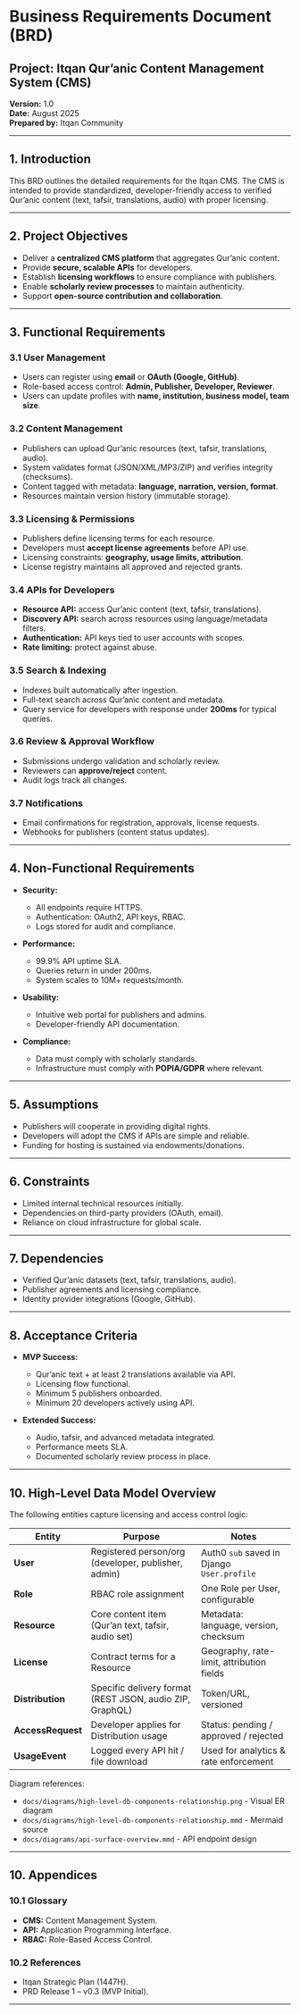 # Business Requirements Document (BRD)  
## Project: Itqan Qur’anic Content Management System (CMS)  
**Version:** 1.0  
**Date:** August 2025  
**Prepared by:** Itqan Community  

---

## 1. Introduction  
This BRD outlines the detailed requirements for the Itqan CMS. The CMS is intended to provide standardized, developer-friendly access to verified Qur’anic content (text, tafsir, translations, audio) with proper licensing.  

---

## 2. Project Objectives  
- Deliver a **centralized CMS platform** that aggregates Qur’anic content.  
- Provide **secure, scalable APIs** for developers.  
- Establish **licensing workflows** to ensure compliance with publishers.  
- Enable **scholarly review processes** to maintain authenticity.  
- Support **open-source contribution and collaboration**.  

---

## 3. Functional Requirements  

### 3.1 User Management  
- Users can register using **email** or **OAuth (Google, GitHub)**.  
- Role-based access control: **Admin, Publisher, Developer, Reviewer**.  
- Users can update profiles with **name, institution, business model, team size**.  

### 3.2 Content Management  
- Publishers can upload Qur’anic resources (text, tafsir, translations, audio).  
- System validates format (JSON/XML/MP3/ZIP) and verifies integrity (checksums).  
- Content tagged with metadata: **language, narration, version, format**.  
- Resources maintain version history (immutable storage).  

### 3.3 Licensing & Permissions  
- Publishers define licensing terms for each resource.  
- Developers must **accept license agreements** before API use.  
- Licensing constraints: **geography, usage limits, attribution**.  
- License registry maintains all approved and rejected grants.  

### 3.4 APIs for Developers  
- **Resource API:** access Qur’anic content (text, tafsir, translations).  
- **Discovery API:** search across resources using language/metadata filters.  
- **Authentication:** API keys tied to user accounts with scopes.  
- **Rate limiting:** protect against abuse.  

### 3.5 Search & Indexing  
- Indexes built automatically after ingestion.  
- Full-text search across Qur’anic content and metadata.  
- Query service for developers with response under **200ms** for typical queries.  

### 3.6 Review & Approval Workflow  
- Submissions undergo validation and scholarly review.  
- Reviewers can **approve/reject** content.  
- Audit logs track all changes.  

### 3.7 Notifications  
- Email confirmations for registration, approvals, license requests.  
- Webhooks for publishers (content status updates).  

---

## 4. Non-Functional Requirements  

- **Security:**  
  - All endpoints require HTTPS.  
  - Authentication: OAuth2, API keys, RBAC.  
  - Logs stored for audit and compliance.  

- **Performance:**  
  - 99.9% API uptime SLA.  
  - Queries return in under 200ms.  
  - System scales to 10M+ requests/month.  

- **Usability:**  
  - Intuitive web portal for publishers and admins.  
  - Developer-friendly API documentation.  

- **Compliance:**  
  - Data must comply with scholarly standards.  
  - Infrastructure must comply with **POPIA/GDPR** where relevant.  

---

## 5. Assumptions  
- Publishers will cooperate in providing digital rights.  
- Developers will adopt the CMS if APIs are simple and reliable.  
- Funding for hosting is sustained via endowments/donations.  

---

## 6. Constraints  
- Limited internal technical resources initially.  
- Dependencies on third-party providers (OAuth, email).  
- Reliance on cloud infrastructure for global scale.  

---

## 7. Dependencies  
- Verified Qur’anic datasets (text, tafsir, translations, audio).  
- Publisher agreements and licensing compliance.  
- Identity provider integrations (Google, GitHub).  

---

## 8. Acceptance Criteria  
- **MVP Success:**  
  - Qur’anic text + at least 2 translations available via API.  
  - Licensing flow functional.  
  - Minimum 5 publishers onboarded.  
  - Minimum 20 developers actively using API.  

- **Extended Success:**  
  - Audio, tafsir, and advanced metadata integrated.  
  - Performance meets SLA.  
  - Documented scholarly review process in place.  

---

## 10. High-Level Data Model Overview
The following entities capture licensing and access control logic:

| Entity | Purpose | Notes |
|--------|---------|-------|
| **User** | Registered person/org (developer, publisher, admin) | Auth0 `sub` saved in Django `User.profile` |
| **Role** | RBAC role assignment | One Role per User, configurable |
| **Resource** | Core content item (Qur’an text, tafsir, audio set) | Metadata: language, version, checksum |
| **License** | Contract terms for a Resource | Geography, rate-limit, attribution fields |
| **Distribution** | Specific delivery format (REST JSON, audio ZIP, GraphQL) | Token/URL, versioned |
| **AccessRequest** | Developer applies for Distribution usage | Status: pending / approved / rejected |
| **UsageEvent** | Logged every API hit / file download | Used for analytics & rate enforcement |

Diagram references:
- `docs/diagrams/high-level-db-components-relationship.png` - Visual ER diagram
- `docs/diagrams/high-level-db-components-relationship.mmd` - Mermaid source
- `docs/diagrams/api-surface-overview.mmd` - API endpoint design

---

## 10. Appendices  

### 10.1 Glossary  
- **CMS:** Content Management System.  
- **API:** Application Programming Interface.  
- **RBAC:** Role-Based Access Control.  

### 10.2 References  
- Itqan Strategic Plan (1447H).  
- PRD Release 1 – v0.3 (MVP Initial).  

---
